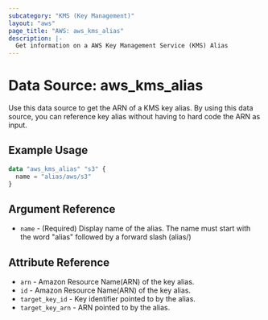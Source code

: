 ```yaml
---
subcategory: "KMS (Key Management)"
layout: "aws"
page_title: "AWS: aws_kms_alias"
description: |-
  Get information on a AWS Key Management Service (KMS) Alias
---
```


# Data Source: aws_kms_alias

Use this data source to get the ARN of a KMS key alias.
By using this data source, you can reference key alias
without having to hard code the ARN as input.

## Example Usage

```terraform
data "aws_kms_alias" "s3" {
  name = "alias/aws/s3"
}
```

## Argument Reference

* `name` - (Required) Display name of the alias. The name must start with the word "alias" followed by a forward slash (alias/)

## Attribute Reference

* `arn` - Amazon Resource Name(ARN) of the key alias.
* `id` - Amazon Resource Name(ARN) of the key alias.
* `target_key_id` - Key identifier pointed to by the alias.
* `target_key_arn` - ARN pointed to by the alias.

